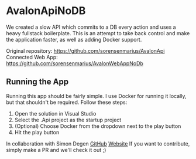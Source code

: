 # AvalonApiNoDB
We created a slow API which commits to a DB every action and uses a heavy fullstack boilerplate. This is an attempt to take back control and make the application faster, as well as adding Docker support.

Original repository: https://github.com/sorensenmarius/AvalonApi
Connected Web App: https://github.com/sorensenmarius/AvalonWebAppNoDb

## Running the App
Running this app should be fairly simple. I use Docker for running it locally, but that shouldn't be required. Follow these steps:

1. Open the solution in Visual Studio
2. Select the .Api project as the startup project
3. (Optional) Choose Docker from the dropdown next to the play button
4. Hit the play button

In collaboration with Simon Degen [GitHub](http://github.com/SimonDegen) [Website](http://degen.no)
If you want to contribute, simply make a PR and we'll check it out ;)
